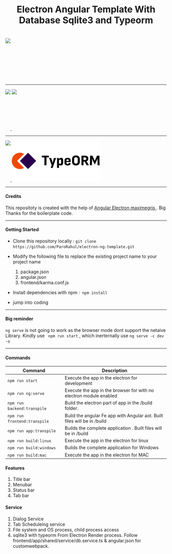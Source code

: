 <div align="center">
  <h1> Electron Angular Template With Database Sqlite3 and Typeorm<h1>
</div>

<a href="https://electronjs.org/">
    <img style="display: inline-block" src="https://www.vectorlogo.zone/logos/electronjs/electronjs-ar21.svg"  height="128">
</a>

---------------------------------------

<a href="https://angular.io/">
    <img style="display: inline-block" src="https://www.vectorlogo.zone/logos/angular/angular-ar21.svg"  height="128">
</a>
<a href="https://getbootstrap.com/">
    <img style="display: inline-block" src="https://www.vectorlogo.zone/logos/getbootstrap/getbootstrap-ar21.svg"  height="128">
</a>

---------------------------------------

<a href="www.sqlite.org">
    <img style="display: inline-block" src="https://www.vectorlogo.zone/logos/sqlite/sqlite-ar21.svg"  height="128">
</a>
<a href="http://typeorm.io/">
    <img style="display: inline-block" src="https://github.com/typeorm/typeorm/raw/master/resources/logo_big.png"  height="128">
</a>

---------------------------------------

#### Credits 

This repositoty is created with the help of [Angular Electron maximegris ](https://github.com/maximegris/angular-electron). Big Thanks for the boilerplate code.

----------------------------------------

#### Getting Started

* Clone this repository locally : ``` git clone https://github.com/ParoRahul/electron-ng-template.git ```
* Modify the following file to replace the existing project name to your project name
  1. package.json
  2. angular.json 
  3. frontend/karma.conf.js

* Install dependencies with npm :``` npm install```
* jump into coding 
-----------------------------------------------
#### Big reminder 

`ng serve` is not going to work as the browser mode dont support the netaive Library. Kindly use ` npm run start` , which inerternally use `ng serve -c dev -o`

----------------------------------------
#### Commands
|Command|Description| 
|--|--|
|`npm run start`| Execute the app in the electron for development |
|`npm run ng:serve`| Execute the app in the browser for with no electron module enabled|
|`npm run backend:transpile`| Build the electron part of app in the /build folder. |
|`npm run frontend:transpile`| Build the angular Fe app with Angular aot. Built files will be in /build |
|`npm run app:transpile`| Builds the complete application . Built files will be in /build |
|`npm run build:linux`| Execute the app in the electron for linux |
|`npm run build:windows`| Builds the complete application for Windows |
|`npm run build:mac`| Execute the app in the electron for MAC  |


#### Features
1.  Title bar 
2.  Menubar
3.  Status bar 
4.  Tab bar

#### Service 
1. Dialog Service
2. Tab Scheduleing service
3. File system and OS process, child process access
4. sqlite3 with typeorm From Electron Render process. Follow frontend/app/shared/service/db.service.ts & angular.json for customwebpack.


